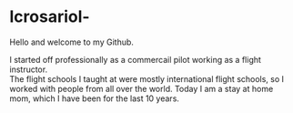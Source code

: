 # lcrosariol-
Hello and welcome to my Github.

I started off professionally as a commercail pilot working as a flight instructor.  
The flight schools I taught at were mostly international flight schools,
so I worked with people from all over the world.  Today I am a stay at home mom,
which I have been for the last 10 years.  
